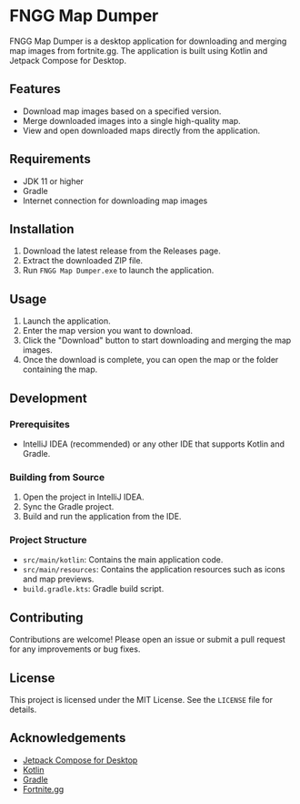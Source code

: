 # FNGG Map Dumper

FNGG Map Dumper is a desktop application for downloading and merging map images from fortnite.gg. The application is built using Kotlin and Jetpack Compose for Desktop.

## Features

- Download map images based on a specified version.
- Merge downloaded images into a single high-quality map.
- View and open downloaded maps directly from the application.

## Requirements

- JDK 11 or higher
- Gradle
- Internet connection for downloading map images

## Installation

1. Download the latest release from the Releases page.
2. Extract the downloaded ZIP file.
3. Run `FNGG Map Dumper.exe` to launch the application.

## Usage

1. Launch the application.
2. Enter the map version you want to download.
3. Click the "Download" button to start downloading and merging the map images.
4. Once the download is complete, you can open the map or the folder containing the map.

## Development

### Prerequisites

- IntelliJ IDEA (recommended) or any other IDE that supports Kotlin and Gradle.

### Building from Source

1. Open the project in IntelliJ IDEA.
2. Sync the Gradle project.
3. Build and run the application from the IDE.

### Project Structure

- `src/main/kotlin`: Contains the main application code.
- `src/main/resources`: Contains the application resources such as icons and map previews.
- `build.gradle.kts`: Gradle build script.

## Contributing

Contributions are welcome! Please open an issue or submit a pull request for any improvements or bug fixes.

## License

This project is licensed under the MIT License. See the `LICENSE` file for details.

## Acknowledgements

- [Jetpack Compose for Desktop](https://www.jetbrains.com/lp/compose/)
- [Kotlin](https://kotlinlang.org/)
- [Gradle](https://gradle.org/)
- [Fortnite.gg](https://fortnite.gg/)